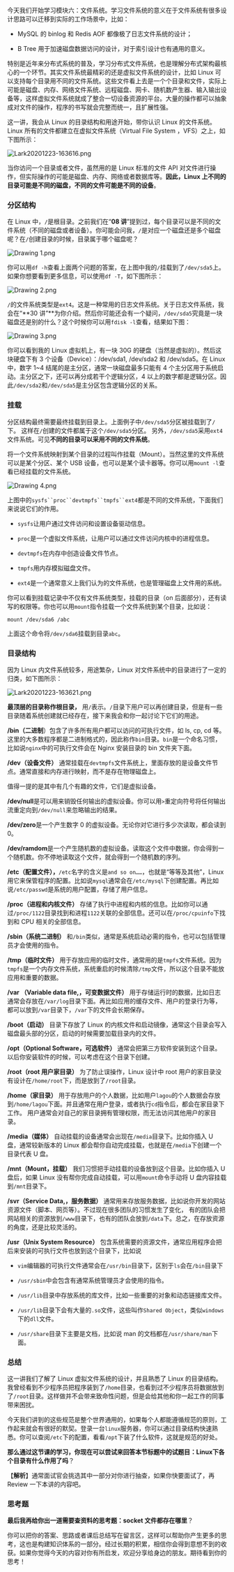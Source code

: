 <p data-nodeid="63757" class="">今天我们开始学习模块六：文件系统。学习文件系统的意义在于文件系统有很多设计思路可以迁移到实际的工作场景中，比如：</p>
<ul data-nodeid="63758">
<li data-nodeid="63759">
<p data-nodeid="63760">MySQL 的 binlog 和 Redis AOF 都像极了日志文件系统的设计；</p>
</li>
<li data-nodeid="63761">
<p data-nodeid="63762">B Tree 用于加速磁盘数据访问的设计，对于索引设计也有通用的意义。</p>
</li>
</ul>
<p data-nodeid="63763">特别是近年来分布式系统的普及，学习分布式文件系统，也是理解分布式架构最核心的一个环节。其实文件系统最精彩的还是虚拟文件系统的设计，比如 Linux 可以支持每个目录用不同的文件系统。这些文件看上去是一个个目录和文件，实际上可能是磁盘、内存、网络文件系统、远程磁盘、网卡、随机数产生器、输入输出设备等，这样虚拟文件系统就成了整合一切设备资源的平台。大量的操作都可以抽象成对文件的操作，程序的书写就会完整而统一，且扩展性强。</p>
<p data-nodeid="63764">这一讲，我会从 Linux 的目录结构和用途开始，带你认识 Linux 的文件系统。Linux 所有的文件都建立在虚拟文件系统（Virtual File System ，VFS）之上，如下图所示：</p>
<p data-nodeid="63765"><img src="https://s0.lgstatic.com/i/image2/M01/03/D3/Cip5yF_jAd-APzhvAADyJAEGLTc170.png" alt="Lark20201223-163616.png" data-nodeid="63844"></p>
<p data-nodeid="63766">当你访问一个目录或者文件，虽然用的是 Linux 标准的文件 API 对文件进行操作，但实际操作的可能是磁盘、内存、网络或者数据库等。<strong data-nodeid="63850">因此，Linux 上不同的目录可能是不同的磁盘，不同的文件可能是不同的设备</strong>。</p>
<h3 data-nodeid="63767">分区结构</h3>
<p data-nodeid="63768">在 Linux 中，<code data-backticks="1" data-nodeid="63853">/</code>是根目录。之前我们在“<strong data-nodeid="63863">08 讲</strong>”提到过，每个目录可以是不同的文件系统（不同的磁盘或者设备）。你可能会问我，<code data-backticks="1" data-nodeid="63859">/</code>是对应一个磁盘还是多个磁盘呢？在<code data-backticks="1" data-nodeid="63861">/</code>创建目录的时候，目录属于哪个磁盘呢？</p>
<p data-nodeid="63769"><img src="https://s0.lgstatic.com/i/image2/M01/03/D5/CgpVE1_jAeqAern4AAH5hspmQ0Y638.png" alt="Drawing 1.png" data-nodeid="63866"></p>
<p data-nodeid="63770">你可以用<code data-backticks="1" data-nodeid="63868">df -h</code>查看上面两个问题的答案，在上图中我的<code data-backticks="1" data-nodeid="63870">/</code>挂载到了<code data-backticks="1" data-nodeid="63872">/dev/sda5</code>上。如果你想要看到更多信息，可以使用<code data-backticks="1" data-nodeid="63874">df -T</code>，如下图所示：</p>
<p data-nodeid="63771"><img src="https://s0.lgstatic.com/i/image2/M01/03/D5/CgpVE1_jAfGAf6BqAAGJaAmhd0Q927.png" alt="Drawing 2.png" data-nodeid="63878"></p>
<p data-nodeid="63772"><code data-backticks="1" data-nodeid="63879">/</code>的文件系统类型是<code data-backticks="1" data-nodeid="63881">ext4</code>。这是一种常用的日志文件系统。关于日志文件系统，我会在“**30 讲”**为你介绍。然后你可能还会有一个疑问，<code data-backticks="1" data-nodeid="63889">/dev/sda5</code>究竟是一块磁盘还是别的什么？这个时候你可以用<code data-backticks="1" data-nodeid="63891">fdisk -l</code>查看，结果如下图：</p>
<p data-nodeid="63773"><img src="https://s0.lgstatic.com/i/image/M00/8B/FC/CgqCHl_jAf-AGBtKAANDnVrYDh0934.png" alt="Drawing 3.png" data-nodeid="63895"></p>
<p data-nodeid="63774">你可以看到我的 Linux 虚拟机上，有一块 30G 的硬盘（当然是虚拟的）。然后这块硬盘下有 3 个设备（Device）：/dev/sda1, /dev/sda2 和 /dev/sda5。在 Linux 中，数字 1~4 结尾的是主分区，通常一块磁盘最多只能有 4 个主分区用于系统启动。主分区之下，还可以再分成若干个逻辑分区，4 以上的数字都是逻辑分区。因此<code data-backticks="1" data-nodeid="63899">/dev/sda2</code>和<code data-backticks="1" data-nodeid="63901">/dev/sda5</code>是主分区包含逻辑分区的关系。</p>
<h3 data-nodeid="63775">挂载</h3>
<p data-nodeid="63776">分区结构最终需要最终挂载到目录上。上面例子中<code data-backticks="1" data-nodeid="63905">/dev/sda5</code>分区被挂载到了<code data-backticks="1" data-nodeid="63907">/</code>下。 这样在<code data-backticks="1" data-nodeid="63909">/</code>创建的文件都属于这个<code data-backticks="1" data-nodeid="63911">/dev/sda5</code>分区。 另外，<code data-backticks="1" data-nodeid="63913">/dev/sda5</code>采用<code data-backticks="1" data-nodeid="63915">ext4</code>文件系统。可见<strong data-nodeid="63921">不同的目录可以采用不同的文件系统</strong>。</p>
<p data-nodeid="63777">将一个文件系统映射到某个目录的过程叫作挂载（Mount）。当然这里的文件系统可以是某个分区、某个 USB 设备，也可以是某个读卡器等。你可以用<code data-backticks="1" data-nodeid="63923">mount -l</code>查看已经挂载的文件系统。</p>
<p data-nodeid="63778"><img src="https://s0.lgstatic.com/i/image2/M01/03/D3/Cip5yF_jAfeAIaUWAANFrmAEXQM991.png" alt="Drawing 4.png" data-nodeid="63927"></p>
<p data-nodeid="63779">上图中的<code data-backticks="1" data-nodeid="63929">sysfs``proc``devtmpfs``tmpfs``ext4</code>都是不同的文件系统，下面我们来说说它们的作用。</p>
<ul data-nodeid="63780">
<li data-nodeid="63781">
<p data-nodeid="63782"><code data-backticks="1" data-nodeid="63931">sysfs</code>让用户通过文件访问和设置设备驱动信息。</p>
</li>
<li data-nodeid="63783">
<p data-nodeid="63784"><code data-backticks="1" data-nodeid="63933">proc</code>是一个虚拟文件系统，让用户可以通过文件访问内核中的进程信息。</p>
</li>
<li data-nodeid="63785">
<p data-nodeid="63786"><code data-backticks="1" data-nodeid="63935">devtmpfs</code>在内存中创造设备文件节点。</p>
</li>
<li data-nodeid="63787">
<p data-nodeid="63788"><code data-backticks="1" data-nodeid="63937">tmpfs</code>用内存模拟磁盘文件。</p>
</li>
<li data-nodeid="63789">
<p data-nodeid="63790"><code data-backticks="1" data-nodeid="63939">ext4</code>是一个通常意义上我们认为的文件系统，也是管理磁盘上文件用的系统。</p>
</li>
</ul>
<p data-nodeid="63791">你可以看到挂载记录中不仅有文件系统类型，挂载的目录（on 后面部分），还有读写的权限等。你也可以用<code data-backticks="1" data-nodeid="63942">mount</code>指令挂载一个文件系统到某个目录，比如说：</p>
<pre class="lang-plain" data-nodeid="63792"><code data-language="plain">mount /dev/sda6 /abc
</code></pre>
<p data-nodeid="63793">上面这个命令将<code data-backticks="1" data-nodeid="63945">/dev/sda6</code>挂载到目录<code data-backticks="1" data-nodeid="63947">abc</code>。</p>
<h3 data-nodeid="63794">目录结构</h3>
<p data-nodeid="63795">因为 Linux 内文件系统较多，用途繁杂，Linux 对文件系统中的目录进行了一定的归类，如下图所示：</p>
<p data-nodeid="63796"><img src="https://s0.lgstatic.com/i/image/M00/8B/F1/Ciqc1F_jAhGADnWLAAFf1qd349k816.png" alt="Lark20201223-163621.png" data-nodeid="63953"></p>
<p data-nodeid="63797"><strong data-nodeid="63962">最顶层的目录称作根目录，</strong> 用<code data-backticks="1" data-nodeid="63958">/</code>表示。<code data-backticks="1" data-nodeid="63960">/</code>目录下用户可以再创建目录，但是有一些目录随着系统创建就已经存在，接下来我会和你一起讨论下它们的用途。</p>
<p data-nodeid="63798"><strong data-nodeid="63973">/bin（二进制</strong>）包含了许多所有用户都可以访问的可执行文件，如 ls, cp, cd 等。这里的大多数程序都是二进制格式的，因此称作<code data-backticks="1" data-nodeid="63967">bin</code>目录。<code data-backticks="1" data-nodeid="63969">bin</code>是一个命名习惯，比如说<code data-backticks="1" data-nodeid="63971">nginx</code>中的可执行文件会在 Nginx 安装目录的 bin 文件夹下面。</p>
<p data-nodeid="63799"><strong data-nodeid="63980">/dev（设备文件）</strong> 通常挂载在<code data-backticks="1" data-nodeid="63978">devtmpfs</code>文件系统上，里面存放的是设备文件节点。通常直接和内存进行映射，而不是存在物理磁盘上。</p>
<p data-nodeid="63800">值得一提的是其中有几个有趣的文件，它们是虚拟设备。</p>
<p data-nodeid="63801"><strong data-nodeid="63990">/dev/null</strong>是可以用来销毁任何输出的虚拟设备。你可以用<code data-backticks="1" data-nodeid="63986">&gt;</code>重定向符号将任何输出流重定向到<code data-backticks="1" data-nodeid="63988">/dev/null</code>来忽略输出的结果。</p>
<p data-nodeid="63802"><strong data-nodeid="63995">/dev/zero</strong>是一个产生数字 0 的虚拟设备。无论你对它进行多少次读取，都会读到 0。</p>
<p data-nodeid="63803"><strong data-nodeid="64000">/dev/ramdom</strong>是一个产生随机数的虚拟设备。读取这个文件中数据，你会得到一个随机数。你不停地读取这个文件，就会得到一个随机数的序列。</p>
<p data-nodeid="63804"><strong data-nodeid="64014">/etc（配置文件），</strong><code data-backticks="1" data-nodeid="64004">/etc</code>名字的含义是<code data-backticks="1" data-nodeid="64006">and so on……</code>，也就是“等等及其他”，Linux 用它来保管程序的配置。比如说<code data-backticks="1" data-nodeid="64008">mysql</code>通常会在<code data-backticks="1" data-nodeid="64010">/etc/mysql</code>下创建配置。再比如说<code data-backticks="1" data-nodeid="64012">/etc/passwd</code>是系统的用户配置，存储了用户信息。</p>
<p data-nodeid="63805"><strong data-nodeid="64025">/proc（进程和内核文件）</strong> 存储了执行中进程和内核的信息。比如你可以通过<code data-backticks="1" data-nodeid="64019">/proc/1122</code>目录找到和进程<code data-backticks="1" data-nodeid="64021">1122</code>关联的全部信息。还可以在<code data-backticks="1" data-nodeid="64023">/proc/cpuinfo</code>下找到和 CPU 相关的全部信息。</p>
<p data-nodeid="63806"><strong data-nodeid="64032">/sbin（系统二进制）</strong> 和<code data-backticks="1" data-nodeid="64030">/bin</code>类似，通常是系统启动必需的指令，也可以包括管理员才会使用的指令。</p>
<p data-nodeid="63807"><strong data-nodeid="64043">/tmp（临时文件）</strong> 用于存放应用的临时文件，通常用的是<code data-backticks="1" data-nodeid="64037">tmpfs</code>文件系统。因为<code data-backticks="1" data-nodeid="64039">tmpfs</code>是一个内存文件系统，系统重启的时候清除<code data-backticks="1" data-nodeid="64041">/tmp</code>文件，所以这个目录不能放应用和重要的数据。</p>
<p data-nodeid="63808"><strong data-nodeid="64054">/var （Variable data file,，可变数据文件）</strong> 用于存储运行时的数据，比如日志通常会存放在<code data-backticks="1" data-nodeid="64048">/var/log</code>目录下面。再比如应用的缓存文件、用户的登录行为等，都可以放到<code data-backticks="1" data-nodeid="64050">/var</code>目录下，<code data-backticks="1" data-nodeid="64052">/var</code>下的文件会长期保存。</p>
<p data-nodeid="63809"><strong data-nodeid="64059">/boot（启动）</strong> 目录下存放了 Linux 的内核文件和启动镜像，通常这个目录会写入磁盘最头部的分区，启动的时候需要加载目录内的文件。</p>
<p data-nodeid="63810"><strong data-nodeid="64064">/opt（Optional Software，可选软件）</strong> 通常会把第三方软件安装到这个目录。以后你安装软件的时候，可以考虑在这个目录下创建。</p>
<p data-nodeid="63811"><strong data-nodeid="64073">/root（root 用户家目录）</strong> 为了防止误操作，Linux 设计中 root 用户的家目录没有设计在<code data-backticks="1" data-nodeid="64069">/home/root</code>下，而是放到了<code data-backticks="1" data-nodeid="64071">/root</code>目录。</p>
<p data-nodeid="63812"><strong data-nodeid="64084">/home（家目录）</strong> 用于存放用户的个人数据，比如用户<code data-backticks="1" data-nodeid="64078">lagou</code>的个人数据会存放到<code data-backticks="1" data-nodeid="64080">/home/lagou</code>下面。并且通常在用户登录，或者执行<code data-backticks="1" data-nodeid="64082">cd</code>指令后，都会在家目录下工作。 用户通常会对自己的家目录拥有管理权限，而无法访问其他用户的家目录。</p>
<p data-nodeid="63813"><strong data-nodeid="64093">/media（媒体）</strong> 自动挂载的设备通常会出现在<code data-backticks="1" data-nodeid="64089">/media</code>目录下。比如你插入 U 盘，通常较新版本的 Linux 都会帮你自动完成挂载，也就是在<code data-backticks="1" data-nodeid="64091">/media</code>下创建一个目录代表 U 盘。</p>
<p data-nodeid="63814"><strong data-nodeid="64102">/mnt（Mount，挂载）</strong> 我们习惯把手动挂载的设备放到这个目录。比如你插入 U 盘后，如果 Linux 没有帮你完成自动挂载，可以用<code data-backticks="1" data-nodeid="64098">mount</code>命令手动将 U 盘内容挂载到<code data-backticks="1" data-nodeid="64100">/mnt</code>目录下。</p>
<p data-nodeid="63815"><strong data-nodeid="64111">/svr（Service Data,，服务数据）</strong> 通常用来存放服务数据，比如说你开发的网站资源文件（脚本、网页等）。不过现在很多团队的习惯发生了变化， 有的团队会把网站相关的资源放到<code data-backticks="1" data-nodeid="64107">/www</code>目录下，也有的团队会放到<code data-backticks="1" data-nodeid="64109">/data</code>下。总之，在存放资源的角度，还是比较灵活的。</p>
<p data-nodeid="63816"><strong data-nodeid="64116">/usr（Unix System Resource）</strong> 包含系统需要的资源文件，通常应用程序会把后来安装的可执行文件也放到这个目录下，比如说</p>
<ul data-nodeid="63817">
<li data-nodeid="63818">
<p data-nodeid="63819"><code data-backticks="1" data-nodeid="64117">vim</code>编辑器的可执行文件通常会在<code data-backticks="1" data-nodeid="64119">/usr/bin</code>目录下，区别于<code data-backticks="1" data-nodeid="64121">ls</code>会在<code data-backticks="1" data-nodeid="64123">/bin</code>目录下</p>
</li>
<li data-nodeid="63820">
<p data-nodeid="63821"><code data-backticks="1" data-nodeid="64125">/usr/sbin</code>中会包含有通常系统管理员才会使用的指令。</p>
</li>
<li data-nodeid="63822">
<p data-nodeid="63823"><code data-backticks="1" data-nodeid="64127">/usr/lib</code>目录中存放系统的库文件，比如一些重要的对象和动态链接库文件。</p>
</li>
<li data-nodeid="63824">
<p data-nodeid="63825"><code data-backticks="1" data-nodeid="64129">/usr/lib</code>目录下会有大量的<code data-backticks="1" data-nodeid="64131">.so</code>文件，这些叫作<code data-backticks="1" data-nodeid="64133">Shared Object</code>，类似<code data-backticks="1" data-nodeid="64135">windows</code>下的<code data-backticks="1" data-nodeid="64137">dll</code>文件。</p>
</li>
<li data-nodeid="63826">
<p data-nodeid="63827"><code data-backticks="1" data-nodeid="64139">/usr/share</code>目录下主要是文档，比如说 man 的文档都在<code data-backticks="1" data-nodeid="64141">/usr/share/man</code>下面。</p>
</li>
</ul>
<h3 data-nodeid="63828">总结</h3>
<p data-nodeid="63829">这一讲我们了解了 Linux 虚拟文件系统的设计，并且熟悉了 Linux 的目录结构。我曾经看到不少程序员把程序装到了<code data-backticks="1" data-nodeid="64145">/home</code>目录，也看到过不少程序员将数据放到了<code data-backticks="1" data-nodeid="64147">/root</code>目录。这样做并不会带来致命性问题，但是会给其他和你一起工作的同事带来困扰。</p>
<p data-nodeid="63830">今天我们讲到的这些规范是整个世界通用的，如果每个人都能遵循规范的原则，工作起来就会有很好的默契。登录一台<code data-backticks="1" data-nodeid="64150">linux</code>服务器，你可以通过目录结构快速熟悉。你可以查阅<code data-backticks="1" data-nodeid="64152">/etc</code>下的配置，看看<code data-backticks="1" data-nodeid="64154">/opt</code>下装了什么软件，这就是规范的好处。</p>
<p data-nodeid="63831"><strong data-nodeid="64160">那么通过这节课的学习，你现在可以尝试来回答本节标题中的试题目：Linux下各个目录有什么作用了吗</strong>？</p>
<p data-nodeid="63832">【<strong data-nodeid="64166">解析</strong>】通常面试官会挑选其中一部分对你进行抽查，如果你快要面试了，再 Review 一下本讲的内容吧。</p>
<h3 data-nodeid="63833">思考题</h3>
<p data-nodeid="63834"><strong data-nodeid="64172">最后我再给你出一道需要查资料的思考题：socket 文件都存在哪里</strong>？</p>
<p data-nodeid="65427" class="te-preview-highlight">你可以把你的答案、思路或者课后总结写在留言区，这样可以帮助你产生更多的思考，这也是构建知识体系的一部分。经过长期的积累，相信你会得到意想不到的收获。如果你觉得今天的内容对你有所启发，欢迎分享给身边的朋友。期待看到你的思考！</p>